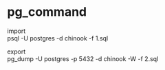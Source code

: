 # pg_command  
  
import  
psql -U postgres -d chinook -f 1.sql  
  
export  
pg_dump -U postgres -p 5432 -d chinook -W -f 2.sql  
